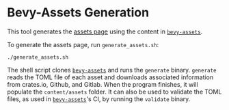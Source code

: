 # Bevy-Assets Generation

This tool generates the [assets page] using the content in [`bevy-assets`].

[assets page]: https://bevyengine.org/assets/
[`bevy-assets`]: https://github.com/bevyengine/bevy-assets

To generate the assets page, run `generate_assets.sh`:

```shell
./generate_assets.sh
```

The shell script clones [`bevy-assets`] and runs the `generate` binary. `generate` reads the TOML file of each asset and downloads associated information from crates.io, Github, and Gitlab. When the program finishes, it will populate the `content/assets` folder. It can also be used to validate the TOML files, as used in [`bevy-assets`]'s CI, by running the `validate` binary.
